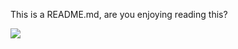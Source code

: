 This is a README.md, are you enjoying reading this?

![ ](https://user-images.githubusercontent.com/54284843/150761781-cadb42cf-2b15-414d-96f1-757f0e7e316d.jpg)
